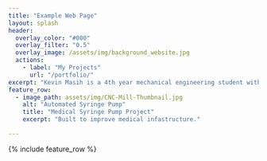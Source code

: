 ```yaml
---
title: "Example Web Page"
layout: splash
header:
  overlay_color: "#000"
  overlay_filter: "0.5"
  overlay_image: /assets/img/background_website.jpg
  actions:
    - label: "My Projects"
      url: "/portfolio/"
excerpt: "Kevin Masih is a 4th year mechanical engineering student with a minor in computer science and digital fabrication. Kevin is currently open to full-time positions after graduation. This page is dedicated to demonstrating the skills learned during his undergraduate experience."
feature_row:
  - image_path: assets/img/CNC-Mill-Thumbnail.jpg
    alt: "Automated Syringe Pump"
    title: "Medical Syringe Pump Project"
    excerpt: "Built to improve medical infastructure."

---
```


{% include feature_row %}

